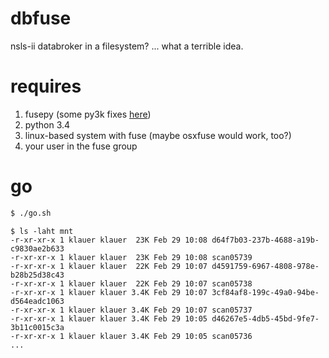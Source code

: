 dbfuse
======

nsls-ii databroker in a filesystem? ... what a terrible idea.

requires
========

1. fusepy (some py3k fixes [here](https://github.com/klauer/fusepy))
2. python 3.4
3. linux-based system with fuse (maybe osxfuse would work, too?)
4. your user in the fuse group


go
==

```sh
$ ./go.sh
```

```
$ ls -laht mnt
-r-xr-xr-x 1 klauer klauer  23K Feb 29 10:08 d64f7b03-237b-4688-a19b-c9830ae2b633
-r-xr-xr-x 1 klauer klauer  23K Feb 29 10:08 scan05739
-r-xr-xr-x 1 klauer klauer  22K Feb 29 10:07 d4591759-6967-4808-978e-b28b25d38c43
-r-xr-xr-x 1 klauer klauer  22K Feb 29 10:07 scan05738
-r-xr-xr-x 1 klauer klauer 3.4K Feb 29 10:07 3cf84af8-199c-49a0-94be-d564eadc1063
-r-xr-xr-x 1 klauer klauer 3.4K Feb 29 10:07 scan05737
-r-xr-xr-x 1 klauer klauer 3.4K Feb 29 10:05 d46267e5-4db5-45bd-9fe7-3b11c0015c3a
-r-xr-xr-x 1 klauer klauer 3.4K Feb 29 10:05 scan05736
...
```
